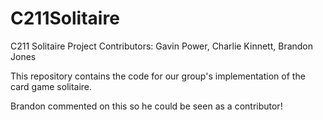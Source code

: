 # C211Solitaire
C211 Solitaire Project
Contributors: Gavin Power, Charlie Kinnett, Brandon Jones

This repository contains the code for our group's implementation of the card game solitaire.

Brandon commented on this so he could be seen as a contributor!
